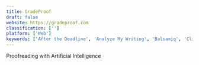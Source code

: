 ```yaml
---
title: GradeProof
draft: false 
website: https://gradeproof.com
classification: ['']
platform: ['Web']
keywords: ['After the Deadline', 'Analyze My Writing', 'Balsamiq', 'Client Proofing by Pixpa', 'Cognifyd', 'Gradient Cards', 'Gradient Hunt', 'Grammarly', 'Jekyll-post-via-web', 'Kibin', 'MindSky', 'Nurtz', 'Perfect Tense', 'PerfectIt', 'PostScripting', 'Proofree', 'Prose', 'TheRightMargin', 'Typely', 'Typewriter', 'Web Gradients', 'Word Geeks', 'eAngel Proofreading']
---
```

Proofreading with Artificial Intelligence
